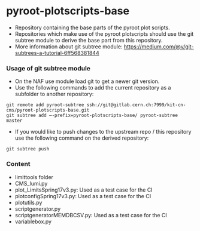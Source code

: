 # pyroot-plotscripts-base

* Repository containing the base parts of the pyroot plot scripts.
* Repositories which make use of the pyroot plotscripts should use the git subtree module to derive the base part from this repository.
* More information about git subtree module: https://medium.com/@v/git-subtrees-a-tutorial-6ff568381844

### Usage of git subtree module
* On the NAF use module load git to get a newer git version.
* Use the following commands to add the current repository as a subfolder to another repository:
```
git remote add pyroot-subtree ssh://git@gitlab.cern.ch:7999/kit-cn-cms/pyroot-plotscripts-base.git
git subtree add —-prefix=pyroot-plotscripts-base/ pyroot-subtree master
```
* If you would like to push changes to the upstream repo / this repository use the following command on the derived repository:
```
git subtree push
```



### Content

* limittools folder
* CMS_lumi.py
* plot_LimitsSpring17v3.py: Used as a test case for the CI
* plotconfigSpring17v3.py: Used as a test case for the CI
* plotutils.py
* scriptgenerator.py
* scriptgeneratorMEMDBCSV.py: Used as a test case for the CI
* variablebox.py
